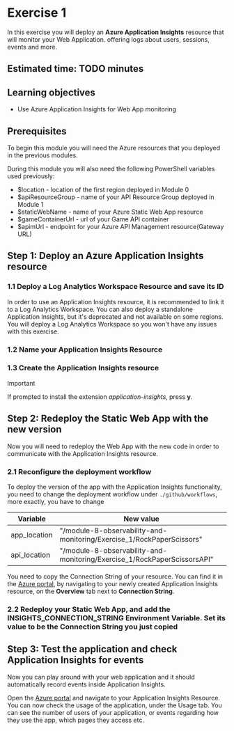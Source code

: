 # Exercise 1

In this exercise you will deploy an **Azure Application Insights** resource that will monitor your Web Application. offering logs about users, sessions, events and more.

## Estimated time: TODO minutes

## Learning objectives

- Use Azure Application Insights for Web App monitoring

## Prerequisites

To begin this module you will need the Azure resources that you deployed in the previous modules.

During this module you will also need the following PowerShell variables used previously:

- $location - location of the first region deployed in Module 0
- $apiResourceGroup  - name of your API Resource Group deployed in Module 1
- $staticWebName - name of your Azure Static Web App resource
- $gameContainerUrl - url of your Game API container
- $apimUrl - endpoint for your Azure API Management resource(Gateway URL)

## Step 1: Deploy an Azure Application Insights resource

### 1.1 Deploy a Log Analytics Workspace Resource and save its ID

In order to use an Application Insights resource, it is recommended to link it to a Log Analytics Workspace. You can also deploy a standalone Application Insights, but it's deprecated and not available on some regions. You will deploy a Log Analytics Workspace so you won't have any issues with this exercise.

### 1.2 Name your Application Insights Resource

### 1.3 Create the Application Insights resource

> [!IMPORTANT]
> If prompted to install the extension *application-insights*, press **y**.

## Step 2: Redeploy the Static Web App with the new version

Now you will need to redeploy the Web App with the new code in order to communicate with the Application Insights resource.

### 2.1 Reconfigure the deployment workflow

To deploy the version of the app with the Application Insights functionality, you need to change the deployment workflow under `./github/workflows`, more exactly, you have to change

| Variable | New value |
| -- | -- |
| app_location | "/module-8-observability-and-monitoring/Exercise_1/RockPaperScissors" |
| api_location | "/module-8-observability-and-monitoring/Exercise_1/RockPaperScissorsAPI" |

You need to copy the Connection String of your resource. You can find it in the [Azure portal](https://portal.azure.com), by navigating to your newly created Application Insights resource, on the **Overview** tab next to **Connection String**.

### 2.2 Redeploy your Static Web App, and add the **INSIGHTS_CONNECTION_STRING** Environment Variable. Set its value to be the Connection String you just copied

## Step 3: Test the application and check Application Insights for events

Now you can play around with your web application and it should automatically record events inside Application Insights.

Open the [Azure portal](https://portal.azure.com) and navigate to your Application Insights Resource. You can now check the usage of the application, under the Usage tab. You can see the number of users of your application, or events regarding how they use the app, which pages they access etc.
